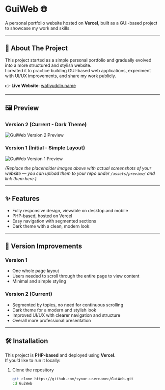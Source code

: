 <a name="readme-top"></a>

# GuiWeb 🌐  

A personal portfolio website hosted on **Vercel**, built as a GUI-based project to showcase my work and skills.  

---

## 🚀 About The Project  

This project started as a simple personal portfolio and gradually evolved into a more structured and stylish website.  
I created it to practice building GUI-based web applications, experiment with UI/UX improvements, and share my work publicly.  

👉 **Live Website**: [wafiyuddin.name](https://wafiyuddin.name)  

---

## 🖼️ Preview  

### Version 2 (Current - Dark Theme)  
![GuiWeb Version 2 Preview](https://via.placeholder.com/1000x500.png?text=Website+Preview+-+Version+2)  

### Version 1 (Initial - Simple Layout)  
![GuiWeb Version 1 Preview](https://via.placeholder.com/1000x500.png?text=Website+Preview+-+Version+1)  

*(Replace the placeholder images above with actual screenshots of your website — you can upload them to your repo under `/assets/preview/` and link them here.)*  

---

## ✨ Features  

- Fully responsive design, viewable on desktop and mobile  
- PHP-based, hosted on Vercel  
- Easy navigation with segmented sections  
- Dark theme with a clean, modern look  

---

## 🔄 Version Improvements  

### Version 1  
- One whole page layout  
- Users needed to scroll through the entire page to view content  
- Minimal and simple styling  

### Version 2 (Current)  
- Segmented by topics, no need for continuous scrolling  
- Dark theme for a modern and stylish look  
- Improved UI/UX with clearer navigation and structure  
- Overall more professional presentation  

---

## 🛠️ Installation  

This project is **PHP-based** and deployed using **Vercel**.  
If you’d like to run it locally:  

1. Clone the repository  
   ```bash
   git clone https://github.com/<your-username>/GuiWeb.git
   cd GuiWeb
